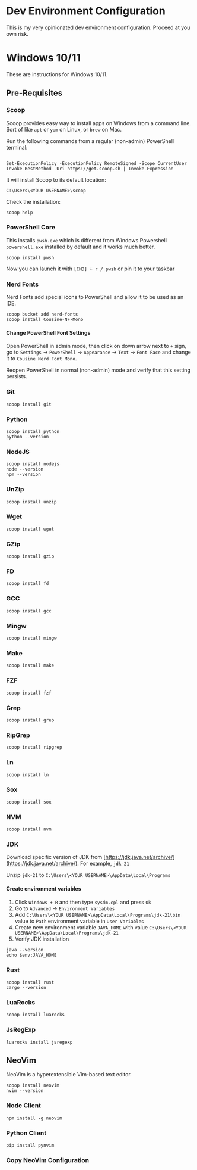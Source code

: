 
# Dev Environment Configuration 
This is my very opinionated dev environment configuration. Proceed at you own risk.

# Windows 10/11
These are instructions for Windows 10/11.

## Pre-Requisites

### Scoop
Scoop provides easy way to install apps on Windows from a command line. Sort of like `apt` or `yum` on Linux, or `brew` on Mac.

Run the following commands from a regular (non-admin) PowerShell terminal:

```pwsh

Set-ExecutionPolicy -ExecutionPolicy RemoteSigned -Scope CurrentUser
Invoke-RestMethod -Uri https://get.scoop.sh | Invoke-Expression
```
It will install Scoop to its default location:
```pwsh
C:\Users\<YOUR USERNAME>\scoop
```

Check the installation:
```pwsh
scoop help
```

### PowerShell Core
This installs `pwsh.exe` which is different from Windows Powershell `powershell.exe` installed by default and it works much better.

```pwsh
scoop install pwsh
```

Now you can launch it with `[CMD] + r / pwsh` or pin it to your taskbar

### Nerd Fonts
Nerd Fonts add special icons to PowerShell and allow it to be used as an IDE.

```
scoop bucket add nerd-fonts
scoop install Cousine-NF-Mono
```

#### Change PowerShell Font Settings

Open PowerShell in admin mode, then click on down arrow next to `+` sign, go to `Settings` -> `PowerShell` -> `Appearance` -> `Text` -> `Font Face` and change it to `Cousine Nerd Font Mono`. 

Reopen PowerShell in normal (non-admin) mode and verify that this setting persists.

### Git

```
scoop install git
```

### Python
```
scoop install python
python --version
```

### NodeJS
```
scoop install nodejs
node --version
npm --version

```

### UnZip

```
scoop install unzip
```


### Wget

```
scoop install wget
```

### GZip

```
scoop install gzip
```

### FD

```
scoop install fd
```

### GCC

```
scoop install gcc
```

### Mingw

```
scoop install mingw
```

### Make

```
scoop install make
```

### FZF

```
scoop install fzf
```

### Grep

```
scoop install grep
```

### RipGrep

```
scoop install ripgrep
```

### Ln

```
scoop install ln
```

### Sox

```
scoop install sox
```

### NVM

```
scoop install nvm
```

### JDK

Download specific version of JDK from [https://jdk.java.net/archive/](https://jdk.java.net/archive/). For example, `jdk-21`

Unzip `jdk-21` to `C:\Users\<YOUR USERNAME>\AppData\Local\Programs`

#### Create environment variables

1. Click `Windows + R` and then type `sysdm.cpl` and press `Ok`
2. Go to `Advanced` -> `Environment Variables` 
3. Add `C:\Users\<YOUR USERNAME>\AppData\Local\Programs\jdk-21\bin` value to `Path` environment variable in `User Variables`
4. Create new environment variable `JAVA_HOME` with value `C:\Users\<YOUR USERNAME>\AppData\Local\Programs\jdk-21`
5. Verify JDK installation
```
java --version
echo $env:JAVA_HOME
```

### Rust

```
scoop install rust
cargo --version
```

### LuaRocks

```
scoop install luarocks
```

### JsRegExp

```
luarocks install jsregexp
```

## NeoVim
NeoVim is a hyperextensible Vim-based text editor. 

```
scoop install neovim
nvim --version
```

### Node Client

```
npm install -g neovim
```

### Python Client

```
pip install pynvim
```

### Copy NeoVim Configuration




